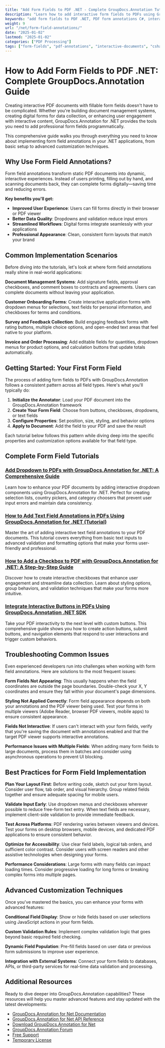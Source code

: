 ```yaml
---
title: "Add Form Fields to PDF .NET - Complete GroupDocs.Annotation Tutorial"
description: "Learn how to add interactive form fields to PDFs using GroupDocs.Annotation .NET. Step-by-step tutorials for dropdowns, checkboxes, text fields & buttons with C# code examples."
keywords: "add form fields to PDF .NET, PDF form annotations C#, interactive PDF documents .NET, GroupDocs annotation tutorial, PDF dropdown C#, checkbox annotations PDF"
weight: 9
url: "/net/form-field-annotations/"
date: "2025-01-02"
lastmod: "2025-01-02"
categories: ["PDF Processing"]
tags: ["form-fields", "pdf-annotations", "interactive-documents", "csharp", "groupdocs"]
---
```


# How to Add Form Fields to PDF .NET: Complete GroupDocs.Annotation Guide

Creating interactive PDF documents with fillable form fields doesn't have to be complicated. Whether you're building document management systems, creating digital forms for data collection, or enhancing user engagement with interactive content, GroupDocs.Annotation for .NET provides the tools you need to add professional form fields programmatically.

This comprehensive guide walks you through everything you need to know about implementing form field annotations in your .NET applications, from basic setup to advanced customization techniques.

## Why Use Form Field Annotations?

Form field annotations transform static PDF documents into dynamic, interactive experiences. Instead of users printing, filling out by hand, and scanning documents back, they can complete forms digitally—saving time and reducing errors.

**Key benefits you'll get:**
- **Improved User Experience**: Users can fill forms directly in their browser or PDF viewer
- **Better Data Quality**: Dropdowns and validation reduce input errors
- **Streamlined Workflows**: Digital forms integrate seamlessly with your applications
- **Professional Appearance**: Clean, consistent form layouts that match your brand

## Common Implementation Scenarios

Before diving into the tutorials, let's look at where form field annotations really shine in real-world applications:

**Document Management Systems**: Add signature fields, approval checkboxes, and comment boxes to contracts and agreements. Users can complete documents without leaving your application.

**Customer Onboarding Forms**: Create interactive application forms with dropdown menus for selections, text fields for personal information, and checkboxes for terms and conditions.

**Survey and Feedback Collection**: Build engaging feedback forms with rating buttons, multiple choice options, and open-ended text areas that feel native to your platform.

**Invoice and Order Processing**: Add editable fields for quantities, dropdown menus for product options, and calculation buttons that update totals automatically.

## Getting Started: Your First Form Field

The process of adding form fields to PDFs with GroupDocs.Annotation follows a consistent pattern across all field types. Here's what you'll typically do:

1. **Initialize the Annotator**: Load your PDF document into the GroupDocs.Annotation framework
2. **Create Your Form Field**: Choose from buttons, checkboxes, dropdowns, or text fields
3. **Configure Properties**: Set position, size, styling, and behavior options
4. **Apply to Document**: Add the field to your PDF and save the result

Each tutorial below follows this pattern while diving deep into the specific properties and customization options available for that field type.

## Complete Form Field Tutorials

### [Add Dropdown to PDFs with GroupDocs.Annotation for .NET: A Comprehensive Guide](./add-dropdown-pdf-groupdocs-annotation-net/)
Learn how to enhance your PDF documents by adding interactive dropdown components using GroupDocs.Annotation for .NET. Perfect for creating selection lists, country pickers, and category choosers that prevent user input errors and maintain data consistency.

### [How to Add Text Field Annotations in PDFs Using GroupDocs.Annotation for .NET (Tutorial)](./add-text-field-annotations-pdf-groupdocs-net/)
Master the art of adding interactive text field annotations to your PDF documents. This tutorial covers everything from basic text inputs to advanced validation and formatting options that make your forms user-friendly and professional.

### [How to Add a Checkbox to PDF with GroupDocs.Annotation for .NET: A Step-by-Step Guide](./add-checkbox-pdf-groupdocs-annotation-net/)
Discover how to create interactive checkboxes that enhance user engagement and streamline data collection. Learn about styling options, group behaviors, and validation techniques that make your forms more intuitive.

### [Integrate Interactive Buttons in PDFs Using GroupDocs.Annotation .NET SDK](./master-pdf-button-integration-groupdocs-annotation-net/)
Take your PDF interactivity to the next level with custom buttons. This comprehensive guide shows you how to create action buttons, submit buttons, and navigation elements that respond to user interactions and trigger custom behaviors.

## Troubleshooting Common Issues

Even experienced developers run into challenges when working with form field annotations. Here are solutions to the most frequent issues:

**Form Fields Not Appearing**: This usually happens when the field coordinates are outside the page boundaries. Double-check your X, Y coordinates and ensure they fall within your document's page dimensions.

**Styling Not Applied Correctly**: Form field appearance depends on both your annotations and the PDF viewer being used. Test your forms in multiple viewers (Adobe Reader, browser PDF viewers, mobile apps) to ensure consistent appearance.

**Fields Not Interactive**: If users can't interact with your form fields, verify that you're saving the document with annotations enabled and that the target PDF viewer supports interactive annotations.

**Performance Issues with Multiple Fields**: When adding many form fields to large documents, process them in batches and consider using asynchronous operations to prevent UI blocking.

## Best Practices for Form Field Implementation

**Plan Your Layout First**: Before writing code, sketch out your form layout. Consider user flow, tab order, and visual hierarchy. Group related fields together and ensure adequate spacing for mobile users.

**Validate Input Early**: Use dropdown menus and checkboxes wherever possible to reduce free-form text entry. When text fields are necessary, implement client-side validation to provide immediate feedback.

**Test Across Platforms**: PDF rendering varies between viewers and devices. Test your forms on desktop browsers, mobile devices, and dedicated PDF applications to ensure consistent behavior.

**Optimize for Accessibility**: Use clear field labels, logical tab orders, and sufficient color contrast. Consider users with screen readers and other assistive technologies when designing your forms.

**Performance Considerations**: Large forms with many fields can impact loading times. Consider progressive loading for long forms or breaking complex forms into multiple pages.

## Advanced Customization Techniques

Once you've mastered the basics, you can enhance your forms with advanced features:

**Conditional Field Display**: Show or hide fields based on user selections using JavaScript actions in your form fields.

**Custom Validation Rules**: Implement complex validation logic that goes beyond basic required field checking.

**Dynamic Field Population**: Pre-fill fields based on user data or previous form submissions to improve user experience.

**Integration with External Systems**: Connect your form fields to databases, APIs, or third-party services for real-time data validation and processing.

## Additional Resources

Ready to dive deeper into GroupDocs.Annotation capabilities? These resources will help you master advanced features and stay updated with the latest developments:

- [GroupDocs.Annotation for Net Documentation](https://docs.groupdocs.com/annotation/net/)
- [GroupDocs.Annotation for Net API Reference](https://reference.groupdocs.com/annotation/net/)
- [Download GroupDocs.Annotation for Net](https://releases.groupdocs.com/annotation/net/)
- [GroupDocs.Annotation Forum](https://forum.groupdocs.com/c/annotation)
- [Free Support](https://forum.groupdocs.com/)
- [Temporary License](https://purchase.groupdocs.com/temporary-license/)
